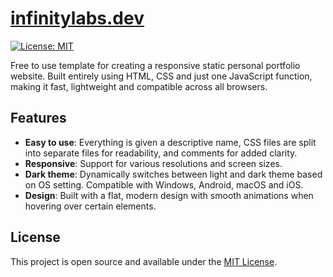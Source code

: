 # [infinitylabs.dev](https://www.infinitylabs.dev)

[![License: MIT](https://img.shields.io/badge/License-MIT-blue.svg)](https://opensource.org/licenses/MIT)

Free to use template for creating a responsive static personal portfolio website. Built entirely using HTML, CSS and just one JavaScript function, making it fast, lightweight and compatible across all browsers.


## Features
- **Easy to use**: Everything is given a descriptive name, CSS files are split into separate files for readability, and comments for added clarity.
- **Responsive**: Support for various resolutions and screen sizes.
- **Dark theme**: Dynamically switches between light and dark theme based on OS setting. Compatible with Windows, Android, macOS and iOS.
- **Design**: Built with a flat, modern design with smooth animations when hovering over certain elements.


## License

This project is open source and available under the [MIT License](LICENSE).
